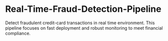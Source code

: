 # Real-Time-Fraud-Detection-Pipeline

Detect fraudulent credit-card transactions in real time environment. This pipeline focuses on fast deployment and robust monitoring to meet financial compliance.